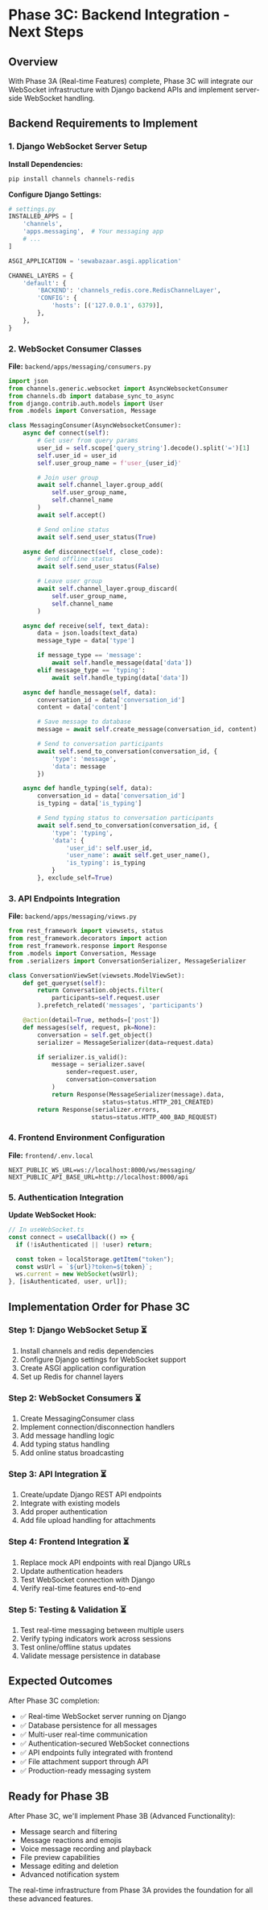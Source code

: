 # Phase 3C: Backend Integration - Next Steps

## Overview

With Phase 3A (Real-time Features) complete, Phase 3C will integrate our WebSocket infrastructure with Django backend APIs and implement server-side WebSocket handling.

## Backend Requirements to Implement

### 1. Django WebSocket Server Setup

**Install Dependencies:**

```bash
pip install channels channels-redis
```

**Configure Django Settings:**

```python
# settings.py
INSTALLED_APPS = [
    'channels',
    'apps.messaging',  # Your messaging app
    # ...
]

ASGI_APPLICATION = 'sewabazaar.asgi.application'

CHANNEL_LAYERS = {
    'default': {
        'BACKEND': 'channels_redis.core.RedisChannelLayer',
        'CONFIG': {
            'hosts': [('127.0.0.1', 6379)],
        },
    },
}
```

### 2. WebSocket Consumer Classes

**File:** `backend/apps/messaging/consumers.py`

```python
import json
from channels.generic.websocket import AsyncWebsocketConsumer
from channels.db import database_sync_to_async
from django.contrib.auth.models import User
from .models import Conversation, Message

class MessagingConsumer(AsyncWebsocketConsumer):
    async def connect(self):
        # Get user from query params
        user_id = self.scope['query_string'].decode().split('=')[1]
        self.user_id = user_id
        self.user_group_name = f'user_{user_id}'

        # Join user group
        await self.channel_layer.group_add(
            self.user_group_name,
            self.channel_name
        )
        await self.accept()

        # Send online status
        await self.send_user_status(True)

    async def disconnect(self, close_code):
        # Send offline status
        await self.send_user_status(False)

        # Leave user group
        await self.channel_layer.group_discard(
            self.user_group_name,
            self.channel_name
        )

    async def receive(self, text_data):
        data = json.loads(text_data)
        message_type = data['type']

        if message_type == 'message':
            await self.handle_message(data['data'])
        elif message_type == 'typing':
            await self.handle_typing(data['data'])

    async def handle_message(self, data):
        conversation_id = data['conversation_id']
        content = data['content']

        # Save message to database
        message = await self.create_message(conversation_id, content)

        # Send to conversation participants
        await self.send_to_conversation(conversation_id, {
            'type': 'message',
            'data': message
        })

    async def handle_typing(self, data):
        conversation_id = data['conversation_id']
        is_typing = data['is_typing']

        # Send typing status to conversation participants
        await self.send_to_conversation(conversation_id, {
            'type': 'typing',
            'data': {
                'user_id': self.user_id,
                'user_name': await self.get_user_name(),
                'is_typing': is_typing
            }
        }, exclude_self=True)
```

### 3. API Endpoints Integration

**File:** `backend/apps/messaging/views.py`

```python
from rest_framework import viewsets, status
from rest_framework.decorators import action
from rest_framework.response import Response
from .models import Conversation, Message
from .serializers import ConversationSerializer, MessageSerializer

class ConversationViewSet(viewsets.ModelViewSet):
    def get_queryset(self):
        return Conversation.objects.filter(
            participants=self.request.user
        ).prefetch_related('messages', 'participants')

    @action(detail=True, methods=['post'])
    def messages(self, request, pk=None):
        conversation = self.get_object()
        serializer = MessageSerializer(data=request.data)

        if serializer.is_valid():
            message = serializer.save(
                sender=request.user,
                conversation=conversation
            )
            return Response(MessageSerializer(message).data,
                          status=status.HTTP_201_CREATED)
        return Response(serializer.errors,
                       status=status.HTTP_400_BAD_REQUEST)
```

### 4. Frontend Environment Configuration

**File:** `frontend/.env.local`

```env
NEXT_PUBLIC_WS_URL=ws://localhost:8000/ws/messaging/
NEXT_PUBLIC_API_BASE_URL=http://localhost:8000/api
```

### 5. Authentication Integration

**Update WebSocket Hook:**

```typescript
// In useWebSocket.ts
const connect = useCallback(() => {
  if (!isAuthenticated || !user) return;

  const token = localStorage.getItem("token");
  const wsUrl = `${url}?token=${token}`;
  ws.current = new WebSocket(wsUrl);
}, [isAuthenticated, user, url]);
```

## Implementation Order for Phase 3C

### Step 1: Django WebSocket Setup ⏳

1. Install channels and redis dependencies
2. Configure Django settings for WebSocket support
3. Create ASGI application configuration
4. Set up Redis for channel layers

### Step 2: WebSocket Consumers ⏳

1. Create MessagingConsumer class
2. Implement connection/disconnection handlers
3. Add message handling logic
4. Add typing status handling
5. Add online status broadcasting

### Step 3: API Integration ⏳

1. Create/update Django REST API endpoints
2. Integrate with existing models
3. Add proper authentication
4. Add file upload handling for attachments

### Step 4: Frontend Integration ⏳

1. Replace mock API endpoints with real Django URLs
2. Update authentication headers
3. Test WebSocket connection with Django
4. Verify real-time features end-to-end

### Step 5: Testing & Validation ⏳

1. Test real-time messaging between multiple users
2. Verify typing indicators work across sessions
3. Test online/offline status updates
4. Validate message persistence in database

## Expected Outcomes

After Phase 3C completion:

- ✅ Real-time WebSocket server running on Django
- ✅ Database persistence for all messages
- ✅ Multi-user real-time communication
- ✅ Authentication-secured WebSocket connections
- ✅ API endpoints fully integrated with frontend
- ✅ File attachment support through API
- ✅ Production-ready messaging system

## Ready for Phase 3B

After Phase 3C, we'll implement Phase 3B (Advanced Functionality):

- Message search and filtering
- Message reactions and emojis
- Voice message recording and playback
- File preview capabilities
- Message editing and deletion
- Advanced notification system

The real-time infrastructure from Phase 3A provides the foundation for all these advanced features.
